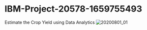 # IBM-Project-20578-1659755493
Estimate the Crop Yield using Data Analytics
![20200801_01](https://user-images.githubusercontent.com/79685175/202193790-588c87c4-7f88-44cd-ae58-4d3e22375374.jpg)

